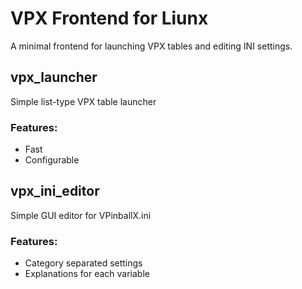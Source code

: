 # VPX Frontend for Liunx
A minimal frontend for launching VPX tables and editing INI settings.

## vpx_launcher
Simple list-type VPX table launcher

### Features:
- Fast
- Configurable

## vpx_ini_editor
Simple GUI editor for VPinballX.ini

### Features:
- Category separated settings
- Explanations for each variable
